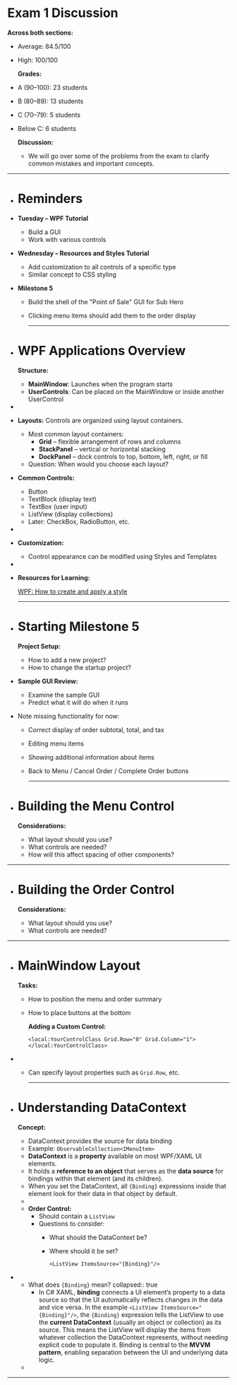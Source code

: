 # Exam 1 Discussion

**Across both sections:**
- Average: 84.5/100
- High: 100/100
  
  **Grades:**
- A (90–100): 23 students
- B (80–89): 13 students
- C (70–79): 5 students
- Below C: 6 students
  
  **Discussion:**
	- We will go over some of the problems from the exam to clarify common mistakes and important concepts.
- ---
- # Reminders
- **Tuesday – WPF Tutorial**
	- Build a GUI
	- Work with various controls
- **Wednesday – Resources and Styles Tutorial**
	- Add customization to all controls of a specific type
	- Similar concept to CSS styling
- **Milestone 5**
	- Build the shell of the "Point of Sale" GUI for Sub Hero
	- Clicking menu items should add them to the order display
	  
	  ---
- # WPF Applications Overview
  
  **Structure:**
	- **MainWindow**: Launches when the program starts
	- **UserControls**: Can be placed on the MainWindow or inside another UserControl
-
- **Layouts:** Controls are organized using layout containers.
	- Most common layout containers:
		- **Grid** – flexible arrangement of rows and columns
		- **StackPanel** – vertical or horizontal stacking
		- **DockPanel** – dock controls to top, bottom, left, right, or fill
	- Question: When would you choose each layout?
- **Common Controls:**
	- Button
	- TextBlock (display text)
	- TextBox (user input)
	- ListView (display collections)
	- Later: CheckBox, RadioButton, etc.
-
- **Customization:**
	- Control appearance can be modified using Styles and Templates
-
- **Resources for Learning:**
  
  [WPF: How to create and apply a style](https://learn.microsoft.com/en-us/dotnet/desktop/wpf/controls/how-to-create-apply-style?view=netdesktop-8.0)
  
  ---
- # Starting Milestone 5
  
  **Project Setup:**
	- How to add a new project?
	- How to change the startup project?
- **Sample GUI Review:**
	- Examine the sample GUI
	- Predict what it will do when it runs
- Note missing functionality for now:
	- Correct display of order subtotal, total, and tax
	- Editing menu items
	- Showing additional information about items
	- Back to Menu / Cancel Order / Complete Order buttons
	  
	  ---
- # Building the Menu Control
  
  **Considerations:**
	- What layout should you use?
	- What controls are needed?
	- How will this affect spacing of other components?
- ---
- # Building the Order Control
  
  **Considerations:**
	- What layout should you use?
	- What controls are needed?
- ---
- # MainWindow Layout
  
  **Tasks:**
	- How to position the menu and order summary
	- How to place buttons at the bottom
	  
	  **Adding a Custom Control:**
	  
	  ```
	  <local:YourControlClass Grid.Row="0" Grid.Column="1"></local:YourControlClass>
	  ```
-
	- Can specify layout properties such as `Grid.Row`, etc.
	  
	  ---
- # Understanding DataContext
  
  **Concept:**
	- DataContext provides the source for data binding
	- Example: `ObservableCollection<IMenuItem>`
	- **DataContext** is a **property** available on most WPF/XAML UI elements.
	- It holds a **reference to an object** that serves as the **data source** for bindings within that element (and its children).
	- When you set the DataContext, all `{Binding}` expressions inside that element look for their data in that object by default.
	-
	- **Order Control:**
		- Should contain a `ListView`
		- Questions to consider:
			- What should the DataContext be?
			- Where should it be set?
			  
			  ```
			  <ListView ItemsSource="{Binding}"/>
			  ```
-
	- What does `{Binding}` mean?
	  collapsed:: true
		- In C# XAML, **binding** connects a UI element’s property to a data source so that the UI automatically reflects changes in the data and vice versa. In the example `<ListView ItemsSource="{Binding}"/>`, the `{Binding}` expression tells the ListView to use the **current DataContext** (usually an object or collection) as its source. This means the ListView will display the items from whatever collection the DataContext represents, without needing explicit code to populate it. Binding is central to the **MVVM pattern**, enabling separation between the UI and underlying data logic.
	-
- ---